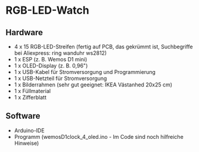 # RGB-LED-Watch

## Hardware

- 4 x 15 RGB-LED-Streifen (fertig auf PCB, das gekrümmt ist, Suchbegriffe bei Aliexpress: ring wanduhr ws2812)
- 1 x ESP (z. B. Wemos D1 mini)
- 1 x OLED-Display (z. B. 0,96")
- 1 x USB-Kabel für Stromversorgung und Programmierung
- 1 x USB-Netzteil für Stromversorgung
- 1 x Bilderrahmen (sehr gut geeignet: IKEA Västanhed 20x25 cm)
- 1 x Füllmaterial
- 1 x Zifferblatt

## Software

- Arduino-IDE
- Programm (wemosD1clock_4_oled.ino - Im Code sind noch hilfreiche Hinweise)
